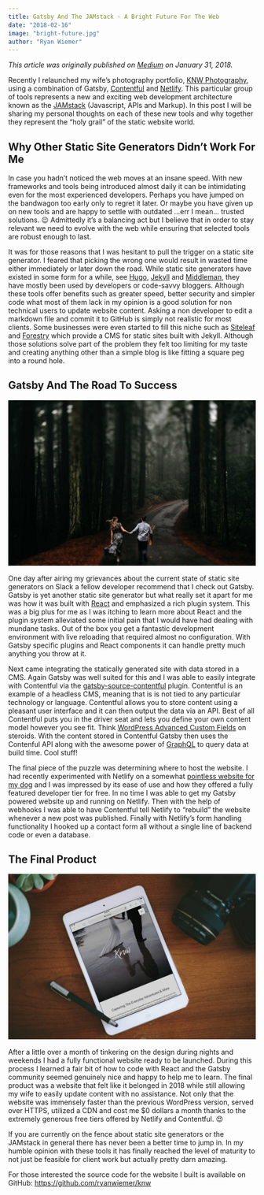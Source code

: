 ```yaml
---
title: Gatsby And The JAMstack - A Bright Future For The Web
date: "2018-02-16"
image: "bright-future.jpg"
author: "Ryan Wiemer"
---
```


_This article was originally published on
[Medium](https://medium.com/@ryanwiemer/gatsby-and-the-jam-stack-91e31508f364)
on January 31, 2018._

Recently I relaunched my wife’s photography portfolio, [KNW Photography](https://www.knw.io/), using a combination of Gatsby, [Contentful](https://www.contentful.com/) and [Netlify](https://www.netlify.com/). This particular group of tools represents a new and exciting web development architecture known as the [JAMstack](https://jamstack.org/) (Javascript, APIs and Markup). In this post I will be sharing my personal thoughts on each of these new tools and why together they represent the “holy grail” of the static website world.

## Why Other Static Site Generators Didn’t Work For Me

In case you hadn’t noticed the web moves at an insane speed. With new frameworks and tools being introduced almost daily it can be intimidating even for the most experienced developers. Perhaps you have jumped on the bandwagon too early only to regret it later. Or maybe you have given up on new tools and are happy to settle with outdated …err I mean... trusted solutions. 😉 Admittedly it’s a balancing act but I believe that in order to stay relevant we need to evolve with the web while ensuring that selected tools are robust enough to last.

It was for those reasons that I was hesitant to pull the trigger on a static site generator. I feared that picking the wrong one would result in wasted time either immediately or later down the road. While static site generators have existed in some form for a while, see [Hugo](https://gohugo.io/), [Jekyll](https://jekyllrb.com/) and [Middleman](https://middlemanapp.com/), they have mostly been used by developers or code-savvy bloggers. Although these tools offer benefits such as greater speed, better security and simpler code what most of them lack in my opinion is a good solution for non technical users to update website content. Asking a non developer to edit a markdown file and commit it to GitHub is simply not realistic for most clients. Some businesses were even started to fill this niche such as [Siteleaf](https://www.siteleaf.com/) and [Forestry](https://forestry.io/) which provide a CMS for static sites built with Jekyll. Although those solutions solve part of the problem they felt too limiting for my taste and creating anything other than a simple blog is like fitting a square peg into a round hole.

## Gatsby And The Road To Success

![Road To Success](road-to-success.jpg)

One day after airing my grievances about the current state of static site generators on Slack a fellow developer recommend that I check out Gatsby. Gatsby is yet another static site generator but what really set it apart for me was how it was built with [React](https://reactjs.org/) and emphasized a rich plugin system. This was a big plus for me as I was itching to learn more about React and the plugin system alleviated some initial pain that I would have had dealing with mundane tasks. Out of the box you get a fantastic development environment with live reloading that required almost no configuration. With Gatsby specific plugins and React components it can handle pretty much anything you throw at it.

Next came integrating the statically generated site with data stored in a CMS. Again Gatsby was well suited for this and I was able to easily integrate with Contentful via the [gatsby-source-contentful](https://www.gatsbyjs.org/packages/gatsby-source-contentful/) plugin. Contentful is an example of a headless CMS, meaning that is is not tied to any particular technology or language. Contentful allows you to store content using a pleasant user interface and it can then output the data via an API. Best of all Contentful puts you in the driver seat and lets you define your own content model however you see fit. Think [WordPress Advanced Custom Fields](https://www.advancedcustomfields.com/) on steroids. With the content stored in Contentful Gatsby then uses the Contenful API along with the awesome power of [GraphQL](http://graphql.org/) to query data at build time. Cool stuff!

The final piece of the puzzle was determining where to host the website. I had recently experimented with Netlify on a somewhat [pointless website for my dog](https://www.doggoforhire.com/) and I was impressed by its ease of use and how they offered a fully featured developer tier for free. In no time I was able to get my Gatsby powered website up and running on Netlify. Then with the help of webhooks I was able to have Contentful tell Netlify to “rebuild” the website whenever a new post was published. Finally with Netlify’s form handling functionality I hooked up a contact form all without a single line of backend code or even a database.

## The Final Product

![Final Product](final-product.jpg)

After a little over a month of tinkering on the design during nights and weekends I had a fully functional website ready to be launched. During this process I learned a fair bit of how to code with React and the Gatsby community seemed genuinely nice and happy to help me to learn. The final product was a website that felt like it belonged in 2018 while still allowing my wife to easily update content with no assistance. Not only that the website was immensely faster than the previous WordPress version, served over HTTPS, utilized a CDN and cost me $0 dollars a month thanks to the extremely generous free tiers offered by Netlify and Contentful. 😍

If you are currently on the fence about static site generators or the JAMstack in general there has never been a better time to jump in. In my humble opinion with these tools it has finally reached the level of maturity to not just be feasible for client work but actually pretty darn amazing.

For those interested the source code for the website I built is available on GitHub: https://github.com/ryanwiemer/knw
